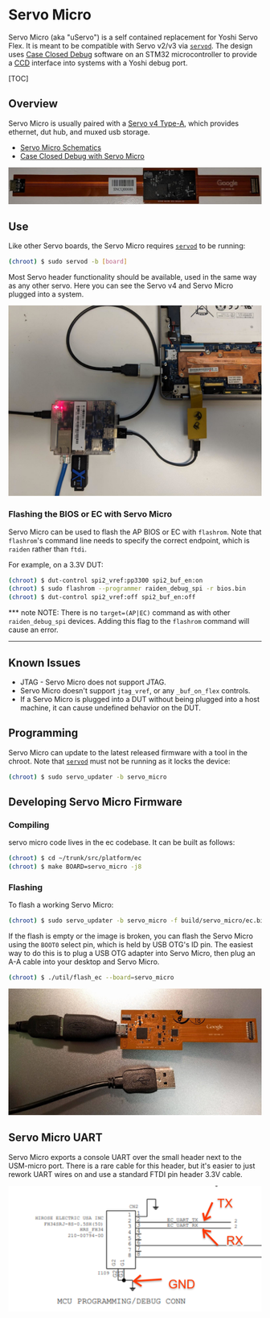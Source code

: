 # Servo Micro

Servo Micro (aka "uServo") is a self contained replacement for Yoshi Servo
Flex. It is meant to be compatible with Servo v2/v3 via [`servod`]. The design
uses [Case Closed Debug][CCD] software on an STM32 microcontroller to provide a
[CCD] interface into systems with a Yoshi debug port.

[TOC]

## Overview

Servo Micro is usually paired with a [Servo v4 Type-A], which provides ethernet,
dut hub, and muxed usb storage.

*   [Servo Micro Schematics]
*   [Case Closed Debug with Servo Micro][Servo Micro CCD]

![Servo Micro]

## Use

Like other Servo boards, the Servo Micro requires [`servod`] to be running:

```bash
(chroot) $ sudo servod -b [board]
```

Most Servo header functionality should be available, used in the same way as any
other servo. Here you can see the Servo v4 and Servo Micro plugged into a
system.

![Servo Micro and Servo v4]

### Flashing the BIOS or EC with Servo Micro

Servo Micro can be used to flash the AP BIOS or EC with `flashrom`. Note that
`flashrom`'s command line needs to specify the correct endpoint, which is
`raiden` rather than `ftdi`.

For example, on a 3.3V DUT:

```bash
(chroot) $ dut-control spi2_vref:pp3300 spi2_buf_en:on
(chroot) $ sudo flashrom --programmer raiden_debug_spi -r bios.bin
(chroot) $ dut-control spi2_vref:off spi2_buf_en:off
```

*** note
NOTE: There is no `target=(AP|EC)` command as with other `raiden_debug_spi`
devices. Adding this flag to the `flashrom` command will cause an error.
***

## Known Issues

*   JTAG - Servo Micro does not support JTAG.
*   Servo Micro doesn't support `jtag_vref`, or any `_buf_on_flex` controls.
*   If a Servo Micro is plugged into a DUT without being plugged into a host
    machine, it can cause undefined behavior on the DUT.

## Programming

Servo Micro can update to the latest released firmware with a tool in the
chroot. Note that [`servod`] must not be running as it locks the device:

```bash
(chroot) $ sudo servo_updater -b servo_micro
```

## Developing Servo Micro Firmware

### Compiling

servo micro code lives in the ec codebase. It can be built as follows:

```bash
(chroot) $ cd ~/trunk/src/platform/ec
(chroot) $ make BOARD=servo_micro -j8
```

### Flashing

To flash a working Servo Micro:

```bash
(chroot) $ sudo servo_updater -b servo_micro -f build/servo_micro/ec.bin
```

If the flash is empty or the image is broken, you can flash the Servo Micro
using the `BOOT0` select pin, which is held by USB OTG's ID pin. The easiest way
to do this is to plug a USB OTG adapter into Servo Micro, then plug an A-A cable
into your desktop and Servo Micro.

```bash
(chroot) $ ./util/flash_ec --board=servo_micro
```

![Servo Micro USB OTG]

## Servo Micro UART

Servo Micro exports a console UART over the small header next to the USM-micro
port. There is a rare cable for this header, but it's easier to just rework UART
wires on and use a standard FTDI pin header 3.3V cable.

![Servo Micro UART](images/servo_micro_uart.png)

<!-- Links -->

[Servo Micro Schematics]: https://docs.google.com/viewer?a=v&pid=sites&srcid=Y2hyb21pdW0ub3JnfGRldnxneDo2Njk1MGFiOTRkY2E5MGM5
[CCD]: https://chromium.googlesource.com/chromiumos/platform/ec/+/master/docs/case_closed_debugging.md
[Servo v4 Type-A]: ./servo_v4.md
[Servo Micro CCD]: https://chromium.googlesource.com/chromiumos/platform/ec/+/master/board/servo_micro/ccd.md
[`servod`]: ./servod.md

<!-- Images -->

[Servo Micro]: ./images/servo_micro.jpg
[Servo Micro and Servo v4]: ./images/servo_micro_servo_v4_dut.jpg
[Servo Micro USB OTG]: ./images/servo_micro_usb_otg.jpg
[Servo Micro UART]: ./images/servo_micro_uart.png

